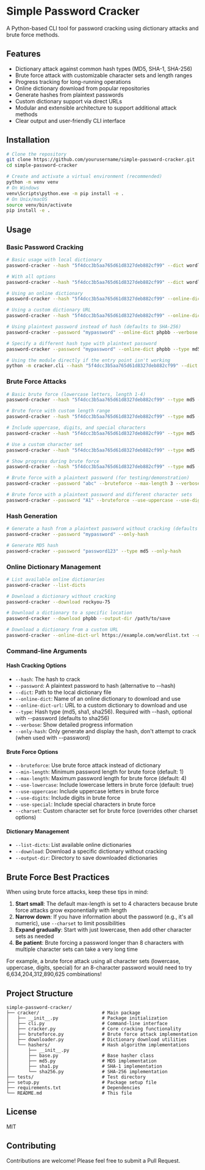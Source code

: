 # Simple Password Cracker

A Python-based CLI tool for password cracking using dictionary attacks and brute force methods.

## Features

- Dictionary attack against common hash types (MD5, SHA-1, SHA-256)
- Brute force attack with customizable character sets and length ranges
- Progress tracking for long-running operations
- Online dictionary download from popular repositories
- Generate hashes from plaintext passwords
- Custom dictionary support via direct URLs
- Modular and extensible architecture to support additional attack methods
- Clear output and user-friendly CLI interface

## Installation

```bash
# Clone the repository
git clone https://github.com/yourusername/simple-password-cracker.git
cd simple-password-cracker

# Create and activate a virtual environment (recommended)
python -m venv venv
# On Windows
venv\Scripts\python.exe -m pip install -e .
# On Unix/macOS
source venv/bin/activate
pip install -e .
```

## Usage

### Basic Password Cracking

```bash
# Basic usage with local dictionary
password-cracker --hash "5f4dcc3b5aa765d61d8327deb882cf99" --dict wordlist.txt --type md5

# With all options
password-cracker --hash "5f4dcc3b5aa765d61d8327deb882cf99" --dict wordlist.txt --type md5 --verbose

# Using an online dictionary
password-cracker --hash "5f4dcc3b5aa765d61d8327deb882cf99" --online-dict rockyou-75 --type md5

# Using a custom dictionary URL
password-cracker --hash "5f4dcc3b5aa765d61d8327deb882cf99" --online-dict-url https://example.com/wordlist.txt --type md5

# Using plaintext password instead of hash (defaults to SHA-256)
password-cracker --password "mypassword" --online-dict phpbb --verbose

# Specify a different hash type with plaintext password
password-cracker --password "mypassword" --online-dict phpbb --type md5 --verbose

# Using the module directly if the entry point isn't working
python -m cracker.cli --hash "5f4dcc3b5aa765d61d8327deb882cf99" --dict wordlist.txt --type md5
```

### Brute Force Attacks

```bash
# Basic brute force (lowercase letters, length 1-4)
password-cracker --hash "5f4dcc3b5aa765d61d8327deb882cf99" --type md5 --bruteforce

# Brute force with custom length range
password-cracker --hash "5f4dcc3b5aa765d61d8327deb882cf99" --type md5 --bruteforce --min-length 4 --max-length 6

# Include uppercase, digits, and special characters
password-cracker --hash "5f4dcc3b5aa765d61d8327deb882cf99" --type md5 --bruteforce --use-uppercase --use-digits --use-special

# Use a custom character set
password-cracker --hash "5f4dcc3b5aa765d61d8327deb882cf99" --type md5 --bruteforce --charset "abcdef0123456789"

# Show progress during brute force
password-cracker --hash "5f4dcc3b5aa765d61d8327deb882cf99" --type md5 --bruteforce --verbose

# Brute force with a plaintext password (for testing/demonstration)
password-cracker --password "abc" --bruteforce --max-length 3 --verbose

# Brute force with a plaintext password and different character sets
password-cracker --password "A1" --bruteforce --use-uppercase --use-digits --verbose
```

### Hash Generation

```bash
# Generate a hash from a plaintext password without cracking (defaults to SHA-256)
password-cracker --password "mypassword" --only-hash

# Generate MD5 hash
password-cracker --password "password123" --type md5 --only-hash
```

### Online Dictionary Management

```bash
# List available online dictionaries
password-cracker --list-dicts

# Download a dictionary without cracking
password-cracker --download rockyou-75

# Download a dictionary to a specific location
password-cracker --download phpbb --output-dir /path/to/save

# Download a dictionary from a custom URL
password-cracker --online-dict-url https://example.com/wordlist.txt --output-dir ./dictionaries
```

### Command-line Arguments

#### Hash Cracking Options
- `--hash`: The hash to crack
- `--password`: A plaintext password to hash (alternative to --hash)
- `--dict`: Path to the local dictionary file
- `--online-dict`: Name of an online dictionary to download and use
- `--online-dict-url`: URL to a custom dictionary to download and use
- `--type`: Hash type (md5, sha1, sha256). Required with --hash, optional with --password (defaults to sha256)
- `--verbose`: Show detailed progress information
- `--only-hash`: Only generate and display the hash, don't attempt to crack (when used with --password)

#### Brute Force Options
- `--bruteforce`: Use brute force attack instead of dictionary
- `--min-length`: Minimum password length for brute force (default: 1)
- `--max-length`: Maximum password length for brute force (default: 4)
- `--use-lowercase`: Include lowercase letters in brute force (default: true)
- `--use-uppercase`: Include uppercase letters in brute force
- `--use-digits`: Include digits in brute force
- `--use-special`: Include special characters in brute force
- `--charset`: Custom character set for brute force (overrides other charset options)

#### Dictionary Management
- `--list-dicts`: List available online dictionaries
- `--download`: Download a specific dictionary without cracking
- `--output-dir`: Directory to save downloaded dictionaries

## Brute Force Best Practices

When using brute force attacks, keep these tips in mind:

1. **Start small**: The default max-length is set to 4 characters because brute force attacks grow exponentially with length
2. **Narrow down**: If you have information about the password (e.g., it's all numeric), use `--charset` to limit possibilities
3. **Expand gradually**: Start with just lowercase, then add other character sets as needed
4. **Be patient**: Brute forcing a password longer than 8 characters with multiple character sets can take a very long time

For example, a brute force attack using all character sets (lowercase, uppercase, digits, special) for an 8-character password would need to try 6,634,204,312,890,625 combinations!

## Project Structure

```
simple-password-cracker/
├── cracker/                       # Main package
│   ├── __init__.py                # Package initialization
│   ├── cli.py                     # Command-line interface
│   ├── cracker.py                 # Core cracking functionality
│   ├── bruteforce.py              # Brute force attack implementation
│   ├── downloader.py              # Dictionary download utilities
│   └── hashers/                   # Hash algorithm implementations
│       ├── __init__.py
│       ├── base.py                # Base hasher class
│       ├── md5.py                 # MD5 implementation
│       ├── sha1.py                # SHA-1 implementation
│       └── sha256.py              # SHA-256 implementation
├── tests/                         # Test directory
├── setup.py                       # Package setup file
├── requirements.txt               # Dependencies
└── README.md                      # This file
```

## License

MIT

## Contributing

Contributions are welcome! Please feel free to submit a Pull Request.
